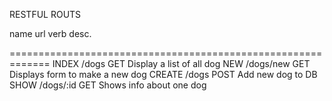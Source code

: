 
RESTFUL ROUTS 

name        url         verb        desc. 

=============================================================
INDEX       /dogs       GET         Display a list of all dog 
NEW         /dogs/new   GET         Displays form to make a new dog 
CREATE      /dogs       POST        Add new dog to DB 
SHOW        /dogs/:id   GET         Shows info about one dog 